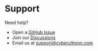 # Support

Need help?

- Open a [GitHub Issue](https://github.com/spartancyberultron/issue)
- Join our [Discussions](https://github.com/spartancyberultron/discussions)
- Email us at support@cyberultronn.com
